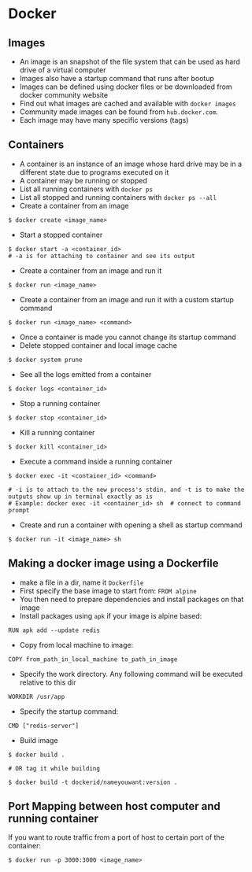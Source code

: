# Docker

## Images
- An image is an snapshot of the file system that can be used as hard drive of a virtual computer
- Images also have a startup command that runs after bootup
- Images can be defined using docker files or be downloaded from docker community website
- Find out what images are cached and available with `docker images`
- Community made images can be found from `hub.docker.com`.
- Each image may have many specific versions (tags)

## Containers
- A container is an instance of an image whose hard drive may be in a different state due to programs executed on it
- A container may be running or stopped
- List all running containers with `docker ps`
- List all stopped and running containers with `docker ps --all`
- Create a container from an image
```
$ docker create <image_name>
```
- Start a stopped container
```
$ docker start -a <container_id>
# -a is for attaching to container and see its output
```
- Create a container from an image and run it
```
$ docker run <image_name>
```
- Create a container from an image and run it with a custom startup command
```
$ docker run <image_name> <command>
```
- Once a container is made you cannot change its startup command
- Delete stopped container and local image cache
```
$ docker system prune
```
- See all the logs emitted from a container
```
$ docker logs <container_id>
```
- Stop a running container
```
$ docker stop <container_id>
```
- Kill a running container
```
$ docker kill <container_id>
```
- Execute a command inside a running container
```
$ docker exec -it <container_id> <command>

# -i is to attach to the new process's stdin, and -t is to make the outputs show up in terminal exactly as is
# Example: docker exec -it <container_id> sh  # connect to command prompt
```
- Create and run a container with opening a shell as startup command
```
$ docker run -it <image_name> sh
```

## Making a docker image using a Dockerfile
- make a file in a dir, name it `Dockerfile`
- First specify the base image to start from: `FROM alpine`
- You then need to prepare dependencies and install packages on that image
- Install packages using `apk` if your image is alpine based:
```
RUN apk add --update redis
```
- Copy from local machine to image:
```
COPY from_path_in_local_machine to_path_in_image
```
- Specify the work directory. Any following command will be executed relative to this dir
```
WORKDIR /usr/app
```
- Specify the startup command:
```
CMD ["redis-server"]
```
- Build image
```
$ docker build .

# OR tag it while building

$ docker build -t dockerid/nameyouwant:version .
```

## Port Mapping between host computer and running container
If you want to route traffic from a port of host to certain port of the container:
```
$ docker run -p 3000:3000 <image_name>
```
